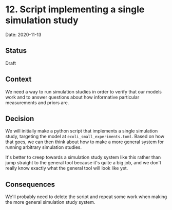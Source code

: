 # 12. Script implementing a single simulation study

Date: 2020-11-13

## Status

Draft

## Context

We need a way to run simulation studies in order to verify that our models work
and to answer questions about how informative particular measurements and
priors are.


## Decision

We will initially make a python script that implements a single simulation
study, targeting the model at `ecoli_small_experiments.toml`. Based on how
that goes, we can then think about how to make a more general system for
running arbitrary simulation studies.

It's better to creep towards a simulation study system like this rather than
jump straight to the general tool because it's quite a big job, and we don't
really know exactly what the general tool will look like yet.

## Consequences

We'll probably need to delete the script and repeat some work when making the
more general simulation study system. 

